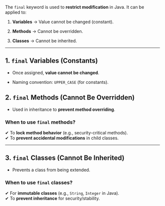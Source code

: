 The `final` keyword is used to **restrict modification** in Java. It can be applied to:

1. **Variables** → Value cannot be changed (constant).
    
2. **Methods** → Cannot be overridden.
    
3. **Classes** → Cannot be inherited.
    

---

## **1. `final` Variables (Constants)**

- Once assigned, **value cannot be changed**.
    
- Naming convention: `UPPER_CASE` (for constants).

## **2. `final` Methods (Cannot Be Overridden)**

- Used in inheritance to **prevent method overriding**.

### **When to use `final` methods?**

✔ To **lock method behavior** (e.g., security-critical methods).  
✔ To **prevent accidental modifications** in child classes.

---

## **3. `final` Classes (Cannot Be Inherited)**

- Prevents a class from being extended.

### **When to use `final` classes?**

✔ For **immutable classes** (e.g., `String`, `Integer` in Java).  
✔ To **prevent inheritance** for security/stability.